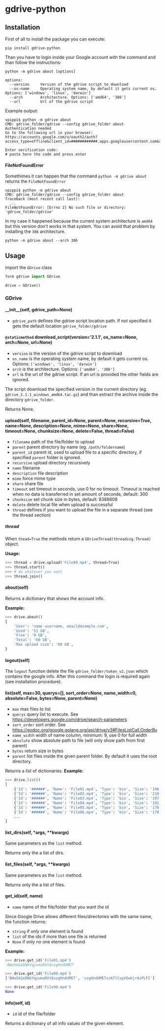 # gdrive-python
## Installation
First of all to install the package you can execute:
```
pip install gdrive-python
```
Than you have to login inside your Google account with the command and than follow the instructions:
```
python -m gdrive about [options]

options:
  --version     Version of the gdrive script to download
  --os-name     Operating system name, by default it gets current os. Options: ['windows', 'linux', 'darwin']
  --arch        Architecture. Options: ['amd64', '386']
  --url         Url of the gdrive script
```
Example output:
```
vpippi$ python -m gdrive about
CMD: gdrive_folder/gdrive --config gdrive_folder about
Authentication needed
Go to the following url in your browser:
https://accounts.google.com/o/oauth2/auth?access_type=offline&client_id=############.apps.googleusercontent.com&redirect_uri=#########&response_type=code&scope=https%3A%2F%2Fwww.googleapis.com%2Fauth%2Fdrive&state=state

Enter verification code:
# paste here the code and press enter
```

#### FileNotFoundError
Somethimes it can happen that the command `python -m gdrive about` returns the `FileNotFoundError`
```
vpippi$ python -m gdrive about
CMD: gdrive_folder/gdrive --config gdrive_folder about
Traceback (most recent call last):
  ...
FileNotFoundError: [Errno 2] No such file or directory: 'gdrive_folder/gdrive'
```

In my case it happened because the current system architecture is `amd64` but this version don't works in that system. You can avoid that problem by installing the `386` architecture.
```
python -m gdrive about --arch 386
```

## Usage
import the `GDrive` class 
```python
form gdrive import GDrive

drive = GDrive()
```
### GDrive
#### \_\_init\_\_(self, gdrive_path=None)
- `gdrive_path` defines the gdrive script location path. If not specified it gets the default location `gdrive_folder/gdrive`

#### `@staticmethod` download\_script(version='2.1.1', os_name=None, arch=None, url=None)

- `version` is the version of the gdrive script to download
- `os_name` is the operating system name, by default it gets current os. Options: `['windows', 'linux', 'darwin']`
- `arch` is the architecture. Options: `['amd64', '386']`
- `url` is the url of the gdrive script. If an url is provided the other fields are ignored.

The script download the specified version in the current directory (eg. `gdrive_2.1.1_windows_amd64.tar.gz`) and than extract the archive inside the directory `gdrive_folder`. 

Returns None.

#### upload(self, filename, parent\_id=None, parent=None, recursive=True, name=None, description=None, mime=None, share=None, timeout=None, chunksize=None, delete=False, thread=False)
- `filename` path of the file/folder to upload
- `parent` parent directory by name (eg. `/path/foldername`)
- `parent_id` parent id, used to upload file to a specific directory, if specified `parent` folder is ignored.
- `recursive` upload directory recursively
- `name` filename
- `description` file description
- `mime` force mime type
- `share` share file
- `timeout` set timeout in seconds, use 0 for no timeout. Timeout is reached when no data is transferred in set amount of seconds, default: 300
- `chunksize` set chunk size in bytes, default: 8388608
- `delete` delete local file when upload is successful
- `thread` defines if you want to upload the file in a separate thread (see the thread section)

##### thread
When `thead=True` the methods return a `GDriveThread(threading.Thread)` object.

**Usage:**
```python
>>> thread = drive.upload('File99.mp4', thread=True)
>>> thread.start()
>>> # do whatever you want
>>> thread.join()
```

#### about(self)
Returns a dictionary that shows the account info.

**Example:**
```python
>>> drive.about()
{
    'User': 'name username, email@example.com',
    'Used': '51 GB',
    'Free': '9 GB',
    'Total': '60 GB',
    'Max upload size': '60 GB',
}
```
#### logout(self)
The `logout` function delete the file `gdrive_folder/token_v2.json` which contains the google info. After this command the login is required again (see installation procedure).
#### list(self, max=30, querys=[], sort\_order=None, name\_width=0, absolute=False, bytes=None, parent=None)
- `max` max files to list
- `querys` query list to execute. See https://developers.google.com/drive/search-parameters
- `sort_order` sort order. See https://godoc.org/google.golang.org/api/drive/v3#FilesListCall.OrderBy
- `name_width` width of name column, minimum: 9, use 0 for full width
- `absolute` show absolute path to file (will only show path from first parent)
- `bytes` return size in bytes
- `parent` list files inside the given parent folder. By default it uses the root directory.

Returns a list of dictionaries.
**Example:**
```python
>>> drive.list()
[
    {'Id': '######', 'Name': 'File01.mp4', 'Type': 'bin', 'Size': '196.1 MB', 'Created': '2022-01-13 19:42:00'},
    {'Id': '######', 'Name': 'File02.mp4', 'Type': 'bin', 'Size': '210.7 MB', 'Created': '2022-01-13 19:42:00'},
    {'Id': '######', 'Name': 'File03.mp4', 'Type': 'bin', 'Size': '197.5 MB', 'Created': '2022-01-13 19:42:00'},
    {'Id': '######', 'Name': 'File04.mp4', 'Type': 'bin', 'Size': '191.5 MB', 'Created': '2022-01-13 19:42:00'},
    {'Id': '######', 'Name': 'File05.mp4', 'Type': 'bin', 'Size': '176.1 MB', 'Created': '2022-01-13 19:42:00'},
    {'Id': '######', 'Name': 'File06.mp4', 'Type': 'bin', 'Size': '178.0 MB', 'Created': '2022-01-13 19:42:00'},
    ...
]
```
#### list\_dirs(self, \*args, \*\*kwargs)
Same parameters as the `list` method.

Returns only the a list of dirs.
#### list\_files(self, \*args, \*\*kwargs)
Same parameters as the `list` method.

Returns only the a list of files.
#### get\_id(self, name)
- `name` name of the file/folder that you want the id

Since Google Drive allows different files/directories with the same name, the function returns:
- `string` if only one element is found
- `list` of the ids if more than one file is returned
- `None` if only no one element is found

**Example:**
```python
>>> drive.get_id('File01.mp4')
'BWoSkGeDNbYqyumaRXtQvzgHndUMET'

>>> drive.get_id('File00.mp4')
['BWoSkGeDNbYqyumaRXtQvzgHndUMET', 'vzgHndUMETscKflCxpVOwhjrAiPLFI']

>>> drive.get_id('File99.mp4')
None
```
#### info(self, id)
- `id` id of the file/folder

Returns a dictionary of all info values of the given element.
